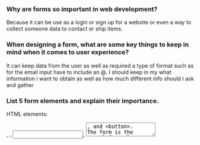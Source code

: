 
### Why are forms so important in web development?
Because it can be use as a login or sign up for a website or even a way to collect someone data to contact or ship items.

### When designing a form, what are some key things to keep in mind when it comes to user experience?
It can keep data from the user as well as required a type of format such as for the email input have to include an @. I should keep in my what information i want to obtain as well as how much different info should i ask and gather

### List 5 form elements and explain their importance.
HTML elements: <form>, <label>, <input>, <textarea>, and <button>.
The form is the actual form element that every thing inside of the form goes inside of. label is the label for thr for in which in most cases the sentence or topic would be shown. The input is used for the use to input information. textarea is realated to input but textarea is make mostly for sentences of feedback or comment. Button creates the button to submit the form.

### How would you describe events to a non-technical friend?
events can be programmed to trigger certain actions or behaviors on the web page, such as displaying a message, updating the content, or playing a video.

### When using the addEventListener() method, what 2 arguments will you need to provide?
You have to pass in a String named click and a function 

### Describe the event object. Why is the target within the event object useful?
it is extra information and features passed through parameters, it is use because you can get things done more quick and efficent

### What is the difference between event bubbling and event capturing?
Event capturing starts from the root of the DOM tree and moves towards the target element, while event bubbling starts from the target element and moves upwards towards the root of the DOM tree.

## Things I want to know more about
